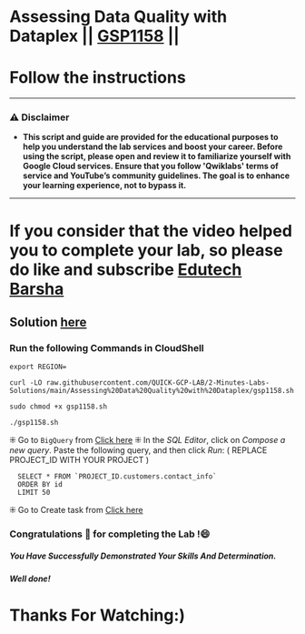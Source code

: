 # Assessing Data Quality with Dataplex || [GSP1158](https://www.cloudskillsboost.google/focuses/67211?parent=catalog) ||
# Follow the instructions
---
### ⚠️ Disclaimer
- **This script and guide are provided for  the educational purposes to help you understand the lab services and boost your career. Before using the script, please open and review it to familiarize yourself with Google Cloud services. Ensure that you follow 'Qwiklabs' terms of service and YouTube’s community guidelines. The goal is to enhance your learning experience, not to bypass it.**
---

# If you consider that the video helped you to complete your lab, so please do like and subscribe [Edutech Barsha](https://www.youtube.com/@edutechbarsha)
## Solution [here](https://youtu.be/B_yaZVAnMSA)

### Run the following Commands in CloudShell
```
export REGION=
```
```
curl -LO raw.githubusercontent.com/QUICK-GCP-LAB/2-Minutes-Labs-Solutions/main/Assessing%20Data%20Quality%20with%20Dataplex/gsp1158.sh

sudo chmod +x gsp1158.sh

./gsp1158.sh
```
⁜ Go to ``BigQuery`` from [Click here](https://console.cloud.google.com/projectselector2/bigquery?supportedpurview=project)
⁜ In the *SQL Editor*, click on *Compose a new query*. Paste the following query, and then click *Run*: ( REPLACE PROJECT_ID WITH YOUR PROJECT )
```
  SELECT * FROM `PROJECT_ID.customers.contact_info`
  ORDER BY id
  LIMIT 50
```
⁜ Go to Create task from [Click here](https://console.cloud.google.com/dataplex/process/create-task/data-quality)


### Congratulations 🎉 for completing the Lab !😄

##### *You Have Successfully Demonstrated Your Skills And Determination.*

#### *Well done!*

# Thanks For Watching:)
